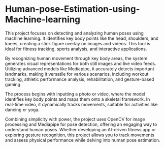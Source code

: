 # Human-pose-Estimation-using-Machine-learning
This project focuses on detecting and analyzing human poses using machine learning. It identifies key body points like the head, shoulders, and knees, creating a stick figure overlay on images and videos. This tool is ideal for fitness tracking, sports analysis, and interactive applications.

By recognizing human movement through key body areas, the system generates visual representations for both still images and live video feeds. Utilizing advanced models like Mediapipe, it accurately detects important landmarks, making it versatile for various scenarios, including workout tracking, athletic performance analysis, rehabilitation, and gesture-based gaming.

The process begins with inputting a photo or video, where the model identifies key body points and maps them onto a skeletal framework. In real-time video, it dynamically tracks movements, suitable for activities like dancing or yoga.

Combining simplicity with power, the project uses OpenCV for image processing and Mediapipe for pose detection, offering an engaging way to understand human poses. Whether developing an AI-driven fitness app or exploring gesture recognition, this project allows you to track movements and assess physical performance while delving into human pose estimation.
